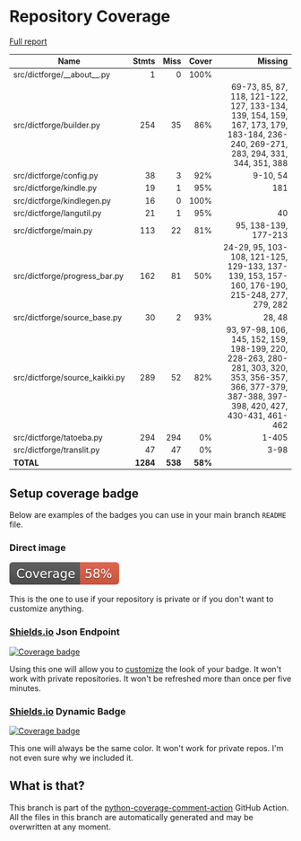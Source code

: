 # Repository Coverage

[Full report](https://htmlpreview.github.io/?https://github.com/andgineer/dictforge/blob/python-coverage-comment-action-data/htmlcov/index.html)

| Name                            |    Stmts |     Miss |   Cover |   Missing |
|-------------------------------- | -------: | -------: | ------: | --------: |
| src/dictforge/\_\_about\_\_.py  |        1 |        0 |    100% |           |
| src/dictforge/builder.py        |      254 |       35 |     86% |69-73, 85, 87, 118, 121-122, 127, 133-134, 139, 154, 159, 167, 173, 179, 183-184, 236-240, 269-271, 283, 294, 331, 344, 351, 388 |
| src/dictforge/config.py         |       38 |        3 |     92% |  9-10, 54 |
| src/dictforge/kindle.py         |       19 |        1 |     95% |       181 |
| src/dictforge/kindlegen.py      |       16 |        0 |    100% |           |
| src/dictforge/langutil.py       |       21 |        1 |     95% |        40 |
| src/dictforge/main.py           |      113 |       22 |     81% |95, 138-139, 177-213 |
| src/dictforge/progress\_bar.py  |      162 |       81 |     50% |24-29, 95, 103-108, 121-125, 129-133, 137-139, 153, 157-160, 176-190, 215-248, 277, 279, 282 |
| src/dictforge/source\_base.py   |       30 |        2 |     93% |    28, 48 |
| src/dictforge/source\_kaikki.py |      289 |       52 |     82% |93, 97-98, 106, 145, 152, 159, 198-199, 220, 228-263, 280-281, 303, 320, 353, 356-357, 366, 377-379, 387-388, 397-398, 420, 427, 430-431, 461-462 |
| src/dictforge/tatoeba.py        |      294 |      294 |      0% |     1-405 |
| src/dictforge/translit.py       |       47 |       47 |      0% |      3-98 |
|                       **TOTAL** | **1284** |  **538** | **58%** |           |


## Setup coverage badge

Below are examples of the badges you can use in your main branch `README` file.

### Direct image

[![Coverage badge](https://raw.githubusercontent.com/andgineer/dictforge/python-coverage-comment-action-data/badge.svg)](https://htmlpreview.github.io/?https://github.com/andgineer/dictforge/blob/python-coverage-comment-action-data/htmlcov/index.html)

This is the one to use if your repository is private or if you don't want to customize anything.

### [Shields.io](https://shields.io) Json Endpoint

[![Coverage badge](https://img.shields.io/endpoint?url=https://raw.githubusercontent.com/andgineer/dictforge/python-coverage-comment-action-data/endpoint.json)](https://htmlpreview.github.io/?https://github.com/andgineer/dictforge/blob/python-coverage-comment-action-data/htmlcov/index.html)

Using this one will allow you to [customize](https://shields.io/endpoint) the look of your badge.
It won't work with private repositories. It won't be refreshed more than once per five minutes.

### [Shields.io](https://shields.io) Dynamic Badge

[![Coverage badge](https://img.shields.io/badge/dynamic/json?color=brightgreen&label=coverage&query=%24.message&url=https%3A%2F%2Fraw.githubusercontent.com%2Fandgineer%2Fdictforge%2Fpython-coverage-comment-action-data%2Fendpoint.json)](https://htmlpreview.github.io/?https://github.com/andgineer/dictforge/blob/python-coverage-comment-action-data/htmlcov/index.html)

This one will always be the same color. It won't work for private repos. I'm not even sure why we included it.

## What is that?

This branch is part of the
[python-coverage-comment-action](https://github.com/marketplace/actions/python-coverage-comment)
GitHub Action. All the files in this branch are automatically generated and may be
overwritten at any moment.